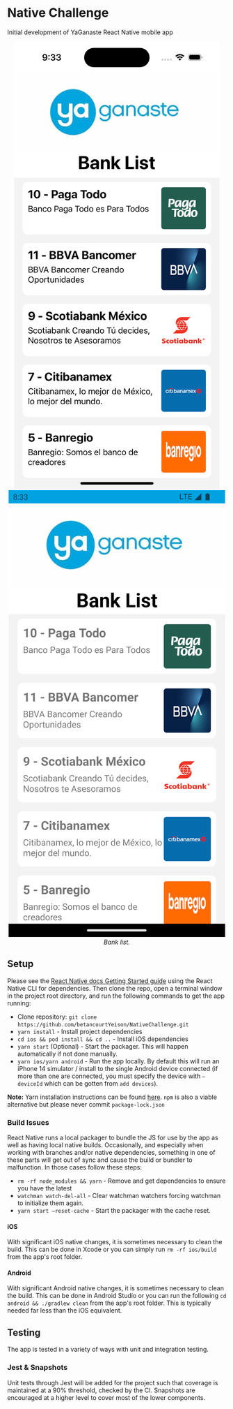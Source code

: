 # Native Challenge

Initial development of YaGanaste React Native mobile app

<p align="center" >
  <kbd>
    <img
      src="https://github.com/betancourtYeison/NativeChallenge/blob/master/src/assets/images/iOS.png"
      title="iOS"
      float="left"
    >
  </kbd>
  <kbd>
    <img
      src="https://github.com/betancourtYeison/NativeChallenge/blob/master/src/assets/images/Android.png"
      title="Android"
      float="left"
    >
  </kbd>
  <br>
  <em>Bank list.</em>
</p>

## Setup

Please see the [React Native docs Getting Started guide](https://facebook.github.io/react-native/docs/getting-started) using the React Native CLI for dependencies. Then clone the repo, open a terminal window in the project root directory, and run the following commands to get the app running:

- Clone repository: `git clone https://github.com/betancourtYeison/NativeChallenge.git`
- `yarn install` - Install project dependencies
- `cd ios && pod install && cd ..` - Install iOS dependencies
- `yarn start` (Optional) - Start the packager. This will happen automatically if not done manually.
- `yarn ios/yarn android` - Run the app locally. By default this will run an iPhone 14 simulator / install to the single Android device connected (if more than one are connected, you must specify the device with `—deviceId` which can be gotten from `add devices`).

**Note:** Yarn installation instructions can be found [here](https://yarnpkg.com/lang/en/docs/install/#mac-stable). `npm` is also a viable alternative but please never commit `package-lock.json`

### Build Issues

React Native runs a local packager to bundle the JS for use by the app as well as having local native builds. Occasionally, and especially when working with branches and/or native dependencies, something in one of these parts will get out of sync and cause the build or bundler to malfunction. In those cases follow these steps:

- `rm -rf node_modules && yarn` - Remove and get dependencies to ensure you have the latest
- `watchman watch-del-all` - Clear watchman watchers forcing watchman to initialize them again.
- `yarn start —reset-cache` - Start the packager with the cache reset.

#### iOS

With significant iOS native changes, it is sometimes necessary to clean the build. This can be done in Xcode or you can simply run `rm -rf ios/build` from the app's root folder.

#### Android

With significant Android native changes, it is sometimes necessary to clean the build. This can be done in Android Studio or you can run the following `cd android && ./gradlew clean` from the app's root folder. This is typically needed far less than the iOS equivalent.

## Testing

The app is tested in a variety of ways with unit and integration testing.

### Jest & Snapshots

Unit tests through Jest will be added for the project such that coverage is maintained at a 90% threshold, checked by the CI. Snapshots are encouraged at a higher level to cover most of the lower components.
